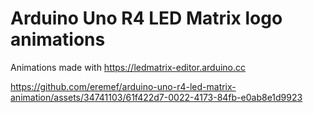 # Arduino Uno R4 LED Matrix logo animations

Animations made with https://ledmatrix-editor.arduino.cc

https://github.com/eremef/arduino-uno-r4-led-matrix-animation/assets/34741103/61f422d7-0022-4173-84fb-e0ab8e1d9923



